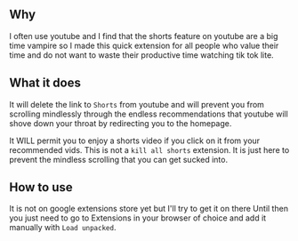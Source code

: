 ## Why

I often use youtube and I find that the shorts feature on youtube are a big time vampire so I made this quick extension for all people who value their time and do not want to waste their productive time watching tik tok lite.

## What it does

It will delete the link to `Shorts` from youtube and will prevent you from scrolling mindlessly through the endless recommendations that youtube will shove down your throat by redirecting you to the homepage.

It WILL permit you to enjoy a shorts video if you click on it from your recommended vids. This is not a `kill all shorts` extension. It is just here to prevent the mindless scrolling that you can get sucked into.

## How to use

It is not on google extensions store yet but I'll try to get it on there
Until then you just need to go to Extensions in your browser of choice and add it manually with `Load unpacked`.
